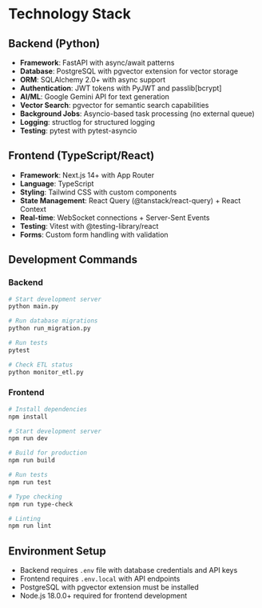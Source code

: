 # Technology Stack

## Backend (Python)

- **Framework**: FastAPI with async/await patterns
- **Database**: PostgreSQL with pgvector extension for vector storage
- **ORM**: SQLAlchemy 2.0+ with async support
- **Authentication**: JWT tokens with PyJWT and passlib[bcrypt]
- **AI/ML**: Google Gemini API for text generation
- **Vector Search**: pgvector for semantic search capabilities
- **Background Jobs**: Asyncio-based task processing (no external queue)
- **Logging**: structlog for structured logging
- **Testing**: pytest with pytest-asyncio

## Frontend (TypeScript/React)

- **Framework**: Next.js 14+ with App Router
- **Language**: TypeScript
- **Styling**: Tailwind CSS with custom components
- **State Management**: React Query (@tanstack/react-query) + React Context
- **Real-time**: WebSocket connections + Server-Sent Events
- **Testing**: Vitest with @testing-library/react
- **Forms**: Custom form handling with validation

## Development Commands

### Backend
```bash
# Start development server
python main.py

# Run database migrations
python run_migration.py

# Run tests
pytest

# Check ETL status
python monitor_etl.py
```

### Frontend
```bash
# Install dependencies
npm install

# Start development server
npm run dev

# Build for production
npm run build

# Run tests
npm run test

# Type checking
npm run type-check

# Linting
npm run lint
```

## Environment Setup

- Backend requires `.env` file with database credentials and API keys
- Frontend requires `.env.local` with API endpoints
- PostgreSQL with pgvector extension must be installed
- Node.js 18.0.0+ required for frontend development
